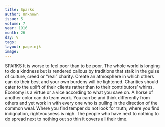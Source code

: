 ```yaml
---
title: Sparks
author: Unknown
issue: 5
volume: 7
year: 1916
month: 26
day: V
tags:
layout: page.njk
image:
---
```

SPARKS       It is worse to feel poor than to be poor.       The whole world is longing to do a kindness but is rendered callous by traditions that stalk in the guise of culture, creed or “real” charity.      Create an atmosphere in which others can do their best and your own burdens will be lightened.       Charities should cater to the uplift of their clients rather than to their contributors’ whims.       Economy is a virtue or a vice according to what you save on.       A horse of another color can do team work. You can be and think differently from others and yet work in with every one who is pulling in the direction of the common weal.       Where you find temper do not look for truth; where you find indignation, righteousness is nigh.       The people who have next to nothing to do spread next to nothing out so thin it covers all their time. 




